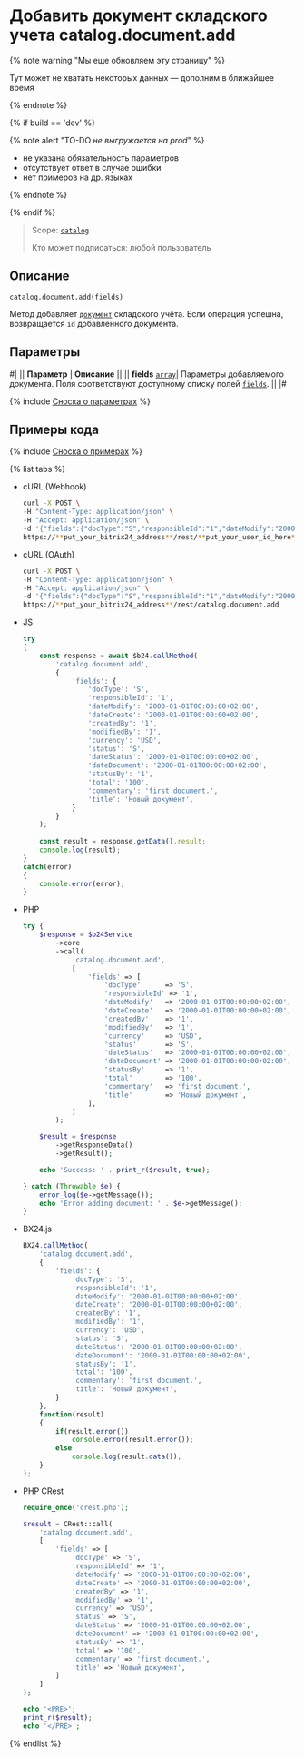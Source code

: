 # Добавить документ складского учета catalog.document.add

{% note warning "Мы еще обновляем эту страницу" %}

Тут может не хватать некоторых данных — дополним в ближайшее время

{% endnote %}

{% if build == 'dev' %}

{% note alert "TO-DO _не выгружается на prod_" %}

- не указана обязательность параметров
- отсутствует ответ в случае ошибки
- нет примеров на др. языках
  
{% endnote %}

{% endif %}

> Scope: [`catalog`](../../scopes/permissions.md)
>
> Кто может подписаться: любой пользователь

## Описание

```http
catalog.document.add(fields)
```

Метод добавляет [`документ`](../enum/catalog-enum-get-store-document-types.md) складского учёта.
Если операция успешна, возвращается `id` добавленного документа.

## Параметры

#|
|| **Параметр** | **Описание** ||
|| **fields**
[`array`](../../data-types.md)| Параметры добавляемого документа. Поля соответствуют доступному списку полей [`fields`](catalog-document-get-fields.md). ||
|#

{% include [Сноска о параметрах](../../../_includes/required.md) %}

## Примеры кода

{% include [Сноска о примерах](../../../_includes/examples.md) %}

{% list tabs %}

- cURL (Webhook)

    ```bash
    curl -X POST \
    -H "Content-Type: application/json" \
    -H "Accept: application/json" \
    -d '{"fields":{"docType":"S","responsibleId":"1","dateModify":"2000-01-01T00:00:00+02:00","dateCreate":"2000-01-01T00:00:00+02:00","createdBy":"1","modifiedBy":"1","currency":"USD","status":"S","dateStatus":"2000-01-01T00:00:00+02:00","dateDocument":"2000-01-01T00:00:00+02:00","statusBy":"1","total":"100","commentary":"first document.","title":"Новый документ"}}' \
    https://**put_your_bitrix24_address**/rest/**put_your_user_id_here**/**put_your_webbhook_here**/catalog.document.add
    ```

- cURL (OAuth)

    ```bash
    curl -X POST \
    -H "Content-Type: application/json" \
    -H "Accept: application/json" \
    -d '{"fields":{"docType":"S","responsibleId":"1","dateModify":"2000-01-01T00:00:00+02:00","dateCreate":"2000-01-01T00:00:00+02:00","createdBy":"1","modifiedBy":"1","currency":"USD","status":"S","dateStatus":"2000-01-01T00:00:00+02:00","dateDocument":"2000-01-01T00:00:00+02:00","statusBy":"1","total":"100","commentary":"first document.","title":"Новый документ"},"auth":"**put_access_token_here**"}' \
    https://**put_your_bitrix24_address**/rest/catalog.document.add
    ```

- JS


    ```js
    try
    {
    	const response = await $b24.callMethod(
    		'catalog.document.add',
    		{
    			'fields': {
    				'docType': 'S',
    				'responsibleId': '1',
    				'dateModify': '2000-01-01T00:00:00+02:00',
    				'dateCreate': '2000-01-01T00:00:00+02:00',
    				'createdBy': '1',
    				'modifiedBy': '1',
    				'currency': 'USD',
    				'status': 'S',
    				'dateStatus': '2000-01-01T00:00:00+02:00',
    				'dateDocument': '2000-01-01T00:00:00+02:00',
    				'statusBy': '1',
    				'total': '100',
    				'commentary': 'first document.',
    				'title': 'Новый документ',
    			}
    		}
    	);
    	
    	const result = response.getData().result;
    	console.log(result);
    }
    catch(error)
    {
    	console.error(error);
    }
    ```

- PHP


    ```php
    try {
        $response = $b24Service
            ->core
            ->call(
                'catalog.document.add',
                [
                    'fields' => [
                        'docType'      => 'S',
                        'responsibleId' => '1',
                        'dateModify'   => '2000-01-01T00:00:00+02:00',
                        'dateCreate'   => '2000-01-01T00:00:00+02:00',
                        'createdBy'    => '1',
                        'modifiedBy'   => '1',
                        'currency'     => 'USD',
                        'status'       => 'S',
                        'dateStatus'   => '2000-01-01T00:00:00+02:00',
                        'dateDocument' => '2000-01-01T00:00:00+02:00',
                        'statusBy'     => '1',
                        'total'        => '100',
                        'commentary'   => 'first document.',
                        'title'        => 'Новый документ',
                    ],
                ]
            );
    
        $result = $response
            ->getResponseData()
            ->getResult();
    
        echo 'Success: ' . print_r($result, true);
    
    } catch (Throwable $e) {
        error_log($e->getMessage());
        echo 'Error adding document: ' . $e->getMessage();
    }
    ```

- BX24.js

    ```js
    BX24.callMethod(
        'catalog.document.add',
        {
            'fields': {
                'docType': 'S',
                'responsibleId': '1',
                'dateModify': '2000-01-01T00:00:00+02:00',
                'dateCreate': '2000-01-01T00:00:00+02:00',
                'createdBy': '1',
                'modifiedBy': '1',
                'currency': 'USD',
                'status': 'S',
                'dateStatus': '2000-01-01T00:00:00+02:00',
                'dateDocument': '2000-01-01T00:00:00+02:00',
                'statusBy': '1',
                'total': '100',
                'commentary': 'first document.',
                'title': 'Новый документ',
            }
        },
        function(result)
        {
            if(result.error())
                console.error(result.error());
            else
                console.log(result.data());
        }
    );
    ```

- PHP CRest

    ```php
    require_once('crest.php');

    $result = CRest::call(
        'catalog.document.add',
        [
            'fields' => [
                'docType' => 'S',
                'responsibleId' => '1',
                'dateModify' => '2000-01-01T00:00:00+02:00',
                'dateCreate' => '2000-01-01T00:00:00+02:00',
                'createdBy' => '1',
                'modifiedBy' => '1',
                'currency' => 'USD',
                'status' => 'S',
                'dateStatus' => '2000-01-01T00:00:00+02:00',
                'dateDocument' => '2000-01-01T00:00:00+02:00',
                'statusBy' => '1',
                'total' => '100',
                'commentary' => 'first document.',
                'title' => 'Новый документ',
            ]
        ]
    );

    echo '<PRE>';
    print_r($result);
    echo '</PRE>';
    ```

{% endlist %}

